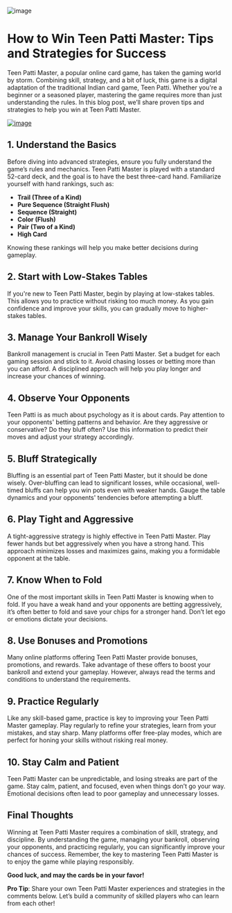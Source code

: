 ![image](https://github.com/user-attachments/assets/bca42d55-c800-4a21-b55d-9032741787e3)

# How to Win Teen Patti Master: Tips and Strategies for Success

Teen Patti Master, a popular online card game, has taken the gaming world by storm. Combining skill, strategy, and a bit of luck, this game is a digital adaptation of the traditional Indian card game, Teen Patti. Whether you're a beginner or a seasoned player, mastering the game requires more than just understanding the rules. In this blog post, we’ll share proven tips and strategies to help you win at Teen Patti Master.

[![image](https://github.com/user-attachments/assets/2aef077d-1322-4f78-8e66-613a3c516721)
](https://www.earntp.com/m/qv7wka)

## 1. Understand the Basics
Before diving into advanced strategies, ensure you fully understand the game’s rules and mechanics. Teen Patti Master is played with a standard 52-card deck, and the goal is to have the best three-card hand. Familiarize yourself with hand rankings, such as:

- **Trail (Three of a Kind)**
- **Pure Sequence (Straight Flush)**
- **Sequence (Straight)**
- **Color (Flush)**
- **Pair (Two of a Kind)**
- **High Card**

Knowing these rankings will help you make better decisions during gameplay.

## 2. Start with Low-Stakes Tables
If you're new to Teen Patti Master, begin by playing at low-stakes tables. This allows you to practice without risking too much money. As you gain confidence and improve your skills, you can gradually move to higher-stakes tables.

## 3. Manage Your Bankroll Wisely
Bankroll management is crucial in Teen Patti Master. Set a budget for each gaming session and stick to it. Avoid chasing losses or betting more than you can afford. A disciplined approach will help you play longer and increase your chances of winning.

## 4. Observe Your Opponents
Teen Patti is as much about psychology as it is about cards. Pay attention to your opponents' betting patterns and behavior. Are they aggressive or conservative? Do they bluff often? Use this information to predict their moves and adjust your strategy accordingly.

## 5. Bluff Strategically
Bluffing is an essential part of Teen Patti Master, but it should be done wisely. Over-bluffing can lead to significant losses, while occasional, well-timed bluffs can help you win pots even with weaker hands. Gauge the table dynamics and your opponents' tendencies before attempting a bluff.

## 6. Play Tight and Aggressive
A tight-aggressive strategy is highly effective in Teen Patti Master. Play fewer hands but bet aggressively when you have a strong hand. This approach minimizes losses and maximizes gains, making you a formidable opponent at the table.

## 7. Know When to Fold
One of the most important skills in Teen Patti Master is knowing when to fold. If you have a weak hand and your opponents are betting aggressively, it’s often better to fold and save your chips for a stronger hand. Don’t let ego or emotions dictate your decisions.

## 8. Use Bonuses and Promotions
Many online platforms offering Teen Patti Master provide bonuses, promotions, and rewards. Take advantage of these offers to boost your bankroll and extend your gameplay. However, always read the terms and conditions to understand the requirements.

## 9. Practice Regularly
Like any skill-based game, practice is key to improving your Teen Patti Master gameplay. Play regularly to refine your strategies, learn from your mistakes, and stay sharp. Many platforms offer free-play modes, which are perfect for honing your skills without risking real money.

## 10. Stay Calm and Patient
Teen Patti Master can be unpredictable, and losing streaks are part of the game. Stay calm, patient, and focused, even when things don’t go your way. Emotional decisions often lead to poor gameplay and unnecessary losses.

## Final Thoughts
Winning at Teen Patti Master requires a combination of skill, strategy, and discipline. By understanding the game, managing your bankroll, observing your opponents, and practicing regularly, you can significantly improve your chances of success. Remember, the key to mastering Teen Patti Master is to enjoy the game while playing responsibly.

**Good luck, and may the cards be in your favor!**

**Pro Tip**: Share your own Teen Patti Master experiences and strategies in the comments below. Let’s build a community of skilled players who can learn from each other!
